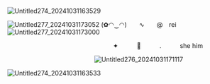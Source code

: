 ![Untitled274_20241031163529](https://github.com/user-attachments/assets/32055e20-5d7a-4e97-bdf0-8d132df78bc6)
   
![Untitled277_20241031173052](https://github.com/user-attachments/assets/7b0b4075-b550-452a-8afc-02b19691bed0)
(✿◠‿◠)  ∿  @ rei![Untitled277_20241031173000](https://github.com/user-attachments/assets/49f4e6be-a85c-4a4d-a4dc-50b4bb74bcd1)

                 ✦   📃   .   she him
   
              ![Untitled276_20241031171117](https://github.com/user-attachments/assets/6ab6b391-cfac-46f9-9e02-5b8ff408a8e9)

![Untitled274_20241031163533](https://github.com/user-attachments/assets/5426668c-155c-4466-8200-5c38d94d5320)

